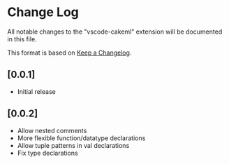 # Change Log

All notable changes to the "vscode-cakeml" extension will be documented in this file.

This format is based on [Keep a Changelog](http://keepachangelog.com/).

## [0.0.1]
- Initial release

## [0.0.2]
- Allow nested comments
- More flexible function/datatype declarations
- Allow tuple patterns in val declarations
- Fix type declarations